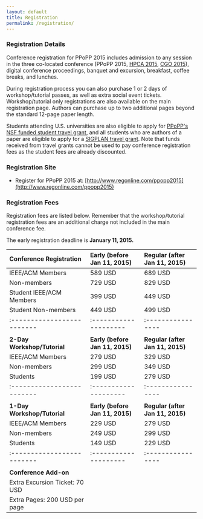 ```yaml
---
layout: default
title: Registration
permalink: /registration/
---
```


### Registration Details

Conference registration for PPoPP 2015 includes admission to any session in the three co-located
conference (PPoPP 2015, [HPCA 2015][hpca], [CGO 2015][cgo]), digital
conference proceedings, banquet and excursion, breakfast, coffee breaks, and
lunches. 

During registration process you can also purchase 
1 or 2 days of workshop/tutorial passes, as well as extra social event tickets.
Workshop/tutorial only registrations are also available on the main registration page.
Authors can purchase up to two additional pages beyond the standard 12-page paper length.

Students attending U.S. universities are also eligible to apply for [PPoPP's NSF funded
student travel grant](../travel-grant), and all students who are authors of a paper are eligible to apply
for a [SIGPLAN travel grant](http://pac.sigplan.org/).  Note that funds received from travel grants cannot
be used to pay conference registration fees as the student fees are already discounted.

### Registration Site
* Register for PPoPP 2015 at: [http://www.regonline.com/ppopp2015](http://www.regonline.com/ppopp2015)


### Registration Fees

Registration fees are listed below.  Remember that the workshop/tutorial registration fees
are an additional charge not included in the main conference fee.

The early registration deadline is **January 11, 2015.**

| Conference Registration	| Early (before Jan 11, 2015) | Regular (after Jan 11, 2015)                       
|:------------------------- | :-------------------- | :----------------
| IEEE/ACM Members	        | 589 USD	            | 689 USD                      
| Non-members	            | 729 USD	            | 829 USD                     
| Student IEEE/ACM Members	| 399 USD	            | 449 USD                      
| Student Non-members	    | 449 USD	            | 499 USD                      
|:------------------------- | :-------------------- | :----------------
|                           |                       |  	 	 
| **2-Day Workshop/Tutorial**	| **Early (before Jan 11, 2015)** 	| **Regular (after Jan 11, 2015)** 
| IEEE/ACM Members	        | 279 USD	            | 329 USD
| Non-members	            | 299 USD	            | 349 USD
| Students	                | 199 USD	            | 279 USD
|:------------------------- | :-------------------- | :----------------
|                           |                       | 
| **1-Day Workshop/Tutorial**	| **Early (before Jan 11, 2015)** 	| **Regular (after Jan 11, 2015)** 
| IEEE/ACM Members	        | 229 USD               | 279 USD
| Non-members	            | 249 USD	            | 299 USD
| Students	                | 149 USD	            | 229 USD
|:------------------------- | :-------------------- | :----------------
|                           |                       | 	 	 
| **Conference Add-on**     | |
| Extra Excursion Ticket: 70 USD | |
| Extra Pages: 200 USD per page | |


[hpca]: http://darksilicon.org/hpca/
[cgo]: http://cgo.org/cgo2015/
